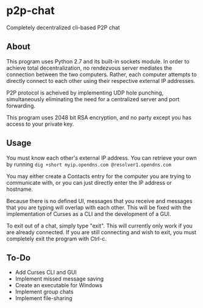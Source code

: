 # p2p-chat
Completely decentralized cli-based P2P chat

## About
This program uses Python 2.7 and its built-in sockets module. In order to achieve total decentralization, no rendezvous server mediates the connection between the two computers. Rather, each computer attempts to directly connect to each other using their respective external IP addresses.

P2P protocol is acheived by implementing UDP hole punching, simultaneously eliminating the need for a centralized server and port forwarding.

This program uses 2048 bit RSA encryption, and no party except you has access to your private key.

## Usage
You must know each other's external IP address. You can retrieve your own by running `dig +short myip.opendns.com @resolver1.opendns.com`

You may either create a Contacts entry for the computer you are trying to communicate with, or you can just directly enter the IP address or hostname.

Because there is no defined UI, messages that you receive and messages that you are typing will overlap with each other. This will be fixed with the implementation of Curses as a CLI and the development of a GUI.  

To exit out of a chat, simply type "exit". This will currently only work if you are already connected. If you are still connecting and wish to exit, you must completely exit the program with Ctrl-c.
## To-Do
* Add Curses CLI and GUI
* Implement missed message saving
* Create an executable for Windows
* Implement group chats
* Implement file-sharing

